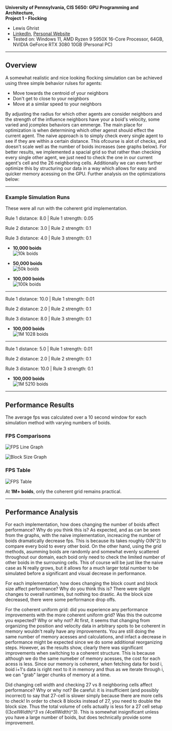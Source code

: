 **University of Pennsylvania, CIS 5650: GPU Programming and Architecture,  
Project 1 - Flocking**

* Lewis Ghrist  
* [LinkedIn](https://www.linkedin.com/in/lewis-ghrist-4b1b3728b/), [Personal Website](https://siwel-cg.github.io/siwel.cg_websiteV1/index.html#home)  
* Tested on: Windows 11, AMD Ryzen 9 5950X 16-Core Processor, 64GB, NVIDIA GeForce RTX 3080 10GB (Personal PC)

---

## Overview
A somewhat realistic and nice looking flocking simulation can be achieved using three simple behavior rulses for agents:
- Move towards the centroid of your neighbors
- Don't get to close to your neighbors
- Move at a similar speed to your neighbors

By adjusting the radius for which other agents are consider neighbors and the strength of the influence neighbors have your a boid's velocity, some varied and jcomplex behaviors can emmerge. The main place for optimization is when determining which other agenst should effect the current agent. The naive approach is to simply check every single agent to see if they are within a certain distance. This ofcourse is alot of checks, and doesn't scale well as the number of boids increases (see graphs below). For better results, we implemented a spacial grid so that rather than checking every single other agent, we just need to check the one in our current agent's cell and the 26 neighboring cells. Additionally we can even further optimize this by structuring our data in a way which allows for easy and quicker memory acessing on the GPU. Further analysis on the optimizations below:

---

### Example Simulation Runs 
These were all run with the coherent grid implementation. 

Rule 1 distance: 8.0 | Rule 1 strength: 0.05

Rule 2 distance: 3.0 | Rule 2 strength: 0.1

Rule 3 distance: 4.0 | Rule 3 strength: 0.1

- **10,000 boids**  
  ![10k boids](images/BOIDS_834_10000.gif)

- **50,000 boids**  
  ![50k boids](images/BOIDS_834_50000.gif)

- **100,000 boids**  
  ![100k boids](images/BOIDS_834_100000.gif)

---
Rule 1 distance: 10.0 | Rule 1 strength: 0.01

Rule 2 distance: 2.0 | Rule 2 strength: 0.1

Rule 3 distance: 8.0 | Rule 3 strength: 0.1

- **100,000 boids**  
  ![1M 1028 boids](images/BOIDS_1028_100000.gif)

---
Rule 1 distance: 5.0 | Rule 1 strength: 0.01

Rule 2 distance: 2.0 | Rule 2 strength: 0.1

Rule 3 distance: 10.0 | Rule 3 strength: 0.1

- **100,000 boids**  
  ![1M 5210 boids](images/BOIDS_5210_100000.gif)

---

## Performance Results
The average fps was calculated over a 10 second window for each simulation method with varying numbers of boids.
### FPS Comparisons
![FPS Line Graph](images/FPS_LineGraph_V1.png)

![Block Size Graph](images/FPS_BlockGraph_V1.png)

### FPS Table
![FPS Table](images/FPS_Table_V1.png)

At **1M+ boids**, only the coherent grid remains practical.

--- 

## Performance Analysis
For each implementation, how does changing the number of boids affect performance? Why do you think this is?
As expected, and as can be seen from the graphs, with the naive implementation, increacing the number of boids dramatically decrease fps. This is because its takes roughly O(N^2) to compare every boid to every other boid. On the other hand, using the grid methods, asumming boids are randomly and somewhat evenly scattered throughout our domain, each boid only need to check the limited number of other boids in the surrouning cells. This of course will be just like the naive case as N really grows, but it allows for a much larger total number to be simulated before a significant and visual decrease in performance.

For each implementation, how does changing the block count and block size affect performance? Why do you think this is?
There were slight changes to overall runtimes, but nothing too drastic. As the block size decreased, there were some performance drop offs. 

For the coherent uniform grid: did you experience any performance improvements with the more coherent uniform grid? Was this the outcome you expected? Why or why not?
At first, it seems that changing from organizing the position and velocity data in arbitrary spots to be coherent in memory wouldn't really have any improvements. You are still doing the same number of memory acesses and calculations, and infact a decrease in performance might be expected since we do some additional reorganizing steps. However, as the results show, clearly there was significant improvements when switching to a coherent structure. This is because although we do the same numeber of memory acesses, the cost for each acess is less. Since our memory is coherent, when fetching data for boid i, boid i+1's data is right next to it in memory and thus as we iterate through i, we can "grab" larger chunks of memory at a time. 

Did changing cell width and checking 27 vs 8 neighboring cells affect performance? Why or why not? Be careful: it is insufficient (and possibly incorrect) to say that 27-cell is slower simply because there are more cells to check!
In order to check 8 blocks instead of 27, you need to double the block size. Thus the total volume of cells actually is less for a 27 cell setup ((3*cellWidth)^3 vs (4*cellWidth)^3). This is somewhat insignificant unless you have a large number of boids, but does technically provide some improvement. 
